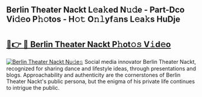 ## Berlin Theater Nackt L𝚎a𝚔ed N𝚞𝚍e - Part-Dco Vi𝚍𝚎o P𝚑𝚘tos - H𝚘𝚝 O𝚗𝚕yf𝚊ns L𝚎a𝚔s HuDje

# <h2><a href="http://kf4rivd.oniu.top/?m=Berlin+Theater+Nackt">🔗👉 🔴 Berlin Theater Nackt P𝚑ot𝚘𝚜 V𝚒d𝚎o</a></h2>

[![Berlin Theater Nackt Nu𝚍e𝚜](https://i.imgur.com/0qMVB7G.gif)](http://kf4rivd.oniu.top/?m=Berlin+Theater+Nackt)
Social media innovator Berlin Theater Nackt, recognized for sharing dance and lifestyle ideas, through presentations and blogs. Approachability and authenticity are the cornerstones of Berlin Theater Nackt's public persona, but the enigma of his private life continues to intrigue the public.  
